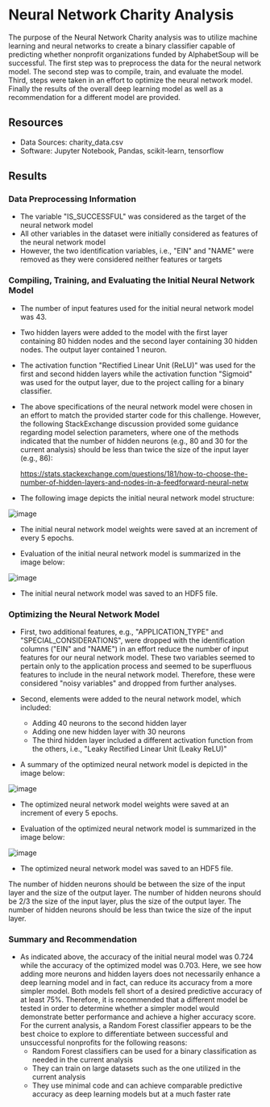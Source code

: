 # Neural Network Charity Analysis

The purpose of the Neural Network Charity analysis was to utilize machine learning and neural networks to create a binary classifier capable of predicting whether nonprofit organizations funded by AlphabetSoup will be successful. The first step was to preprocess the data for the neural network model. The second step was to compile, train, and evaluate the model. Third, steps were taken in an effort to optimize the neural network model. Finally the results of the overall deep learning model as well as a recommendation for a different model are provided.  

## Resources
- Data Sources: charity_data.csv
- Software: Jupyter Notebook, Pandas, scikit-learn, tensorflow

## Results

### Data Preprocessing Information

  - The variable "IS_SUCCESSFUL" was considered as the target of the neural network model
  - All other variables in the dataset were initially considered as features of the neural network model
  - However, the two identification variables, i.e., "EIN" and "NAME" were removed as they were considered neither features or targets

### Compiling, Training, and Evaluating the Initial Neural Network Model

  - The number of input features used for the initial neural network model was 43.
  - Two hidden layers were added to the model with the first layer containing 80 hidden nodes and the second layer containing 30 hidden nodes. The output layer contained 1 neuron.
  - The activation function "Rectified Linear Unit (ReLU)" was used for the first and second hidden layers while the activation function "Sigmoid" was used for the output layer, due to the project calling for a binary classifier. 
  - The above specifications of the neural network model were chosen in an effort to match the provided starter code for this challenge. However, the following StackExchange discussion provided some guidance regarding model selection parameters, where one of the methods indicated that the number of hidden neurons (e.g., 80 and 30 for the current analysis) should be less than twice the size of the input layer (e.g., 86):

    https://stats.stackexchange.com/questions/181/how-to-choose-the-number-of-hidden-layers-and-nodes-in-a-feedforward-neural-netw
    
  - The following image depicts the initial neural network model structure:

  ![image](https://user-images.githubusercontent.com/85533099/147799175-0b998066-d4c5-4956-a825-1be2bba1a015.png)

  - The initial neural network model weights were saved at an increment of every 5 epochs. 
  
  - Evaluation of the initial neural network model is summarized in the image below:
  
  ![image](https://user-images.githubusercontent.com/85533099/147799331-73a74f2d-5062-463f-bcb8-b846b304ff3a.png)

  - The initial neural network model was saved to an HDF5 file.
 
### Optimizing the Neural Network Model

  - First, two additional features, e.g., "APPLICATION_TYPE" and "SPECIAL_CONSIDERATIONS", were dropped with the identification columns ("EIN" and "NAME") in an effort reduce the number of input features for our neural network model. These two variables seemed to pertain only to the application process and seemed to be superfluous features to include in the neural network model. Therefore, these were considered "noisy variables" and dropped from further analyses. 
  
  - Second, elements were added to the neural network model, which included:
    - Adding 40 neurons to the second hidden layer
    - Adding one new hidden layer with 30 neurons
    - The third hidden layer included a different activation function from the others, i.e., "Leaky Rectified Linear Unit (Leaky ReLU)"
   
  - A summary of the optimized neural network model is depicted in the image below:
   
   ![image](https://user-images.githubusercontent.com/85533099/147799634-3ba9af16-9ccc-4bb0-8623-7d4d5a6e953e.png)

  - The optimized neural network model weights were saved at an increment of every 5 epochs. 

  - Evaluation of the optimized neural network model is summarized in the image below:

  ![image](https://user-images.githubusercontent.com/85533099/147831587-e7812630-2611-4ca8-80ac-97242c568f6f.png)
  
  - The optimized  neural network model was saved to an HDF5 file.

The number of hidden neurons should be between the size of the input layer and the size of the output layer.
The number of hidden neurons should be 2/3 the size of the input layer, plus the size of the output layer.
The number of hidden neurons should be less than twice the size of the input layer.

### Summary and Recommendation

  - As indicated above, the accuracy of the initial neural model was 0.724 while the accuracy of the optimized model was 0.703. Here, we see how adding more neurons and hidden layers does not necessarily enhance a deep learning model and in fact, can reduce its accuracy from a more simpler model. Both models fell short of a desired predictive accuracy of at least 75%. Therefore, it is recommended that a different model be tested in order to determine whether a simpler model would demonstrate better performance and achieve a higher accuracy score. For the current analysis, a Random Forest classifier appears to be the best choice to explore to differentiate between successful and unsuccessful nonprofits for the following reasons:
    - Random Forest classifiers can be used for a binary classification as needed in the current analysis 
    - They can train on large datasets such as the one utilized in the current analysis
    - They use minimal code and can achieve comparable predictive accuracy as deep learning models but at a much faster rate


